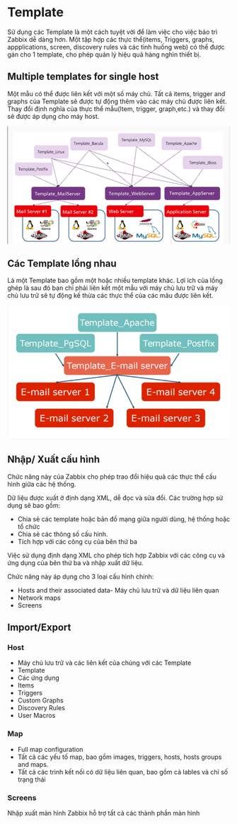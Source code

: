 # Template
Sử dụng các Template là một cách tuyệt vời để làm việc cho việc bảo trì Zabbix dễ dàng hơn. Một tập hợp các thực thể(items, Triggers, graphs, appplications, screen, discovery rules và các tình huống web) có thể được gán cho 1 template, cho phép quản lý hiệu quả hàng nghìn thiết bị.

## Multiple templates for single host
Một mẫu có thể được liên kết với một số máy chủ. Tất cả items, trigger and graphs của Template sẽ được tự động thêm vào các máy chủ được liên kết. Thay đổi định nghĩa của thực thể mẫu(Item, trigger, graph,etc.) và thay đổi sẽ được áp dụng cho máy host.

![huydv](/images/Screenshot_23.png)

## Các Template lồng nhau

Là một Template bao gồm một hoặc nhiều template khác. Lợi ích của lồng ghép là sau đó bạn chỉ phải liên kết một mẫu với máy chủ lưu trữ và máy chủ lưu trữ sẽ tự động kế thừa các thực thể của các mãu được liên kết.

![huydv](/images/Screenshot_24.png)
## Nhập/ Xuất cấu hình 
Chức năng này của Zabbix cho phép trao đổi hiệu quả các thực thể  cấu hình giữa các hệ thống.

Dữ liệu được xuất ở định dạng XML, dễ đọc và sửa đổi. Các trường hợp sử dụng sẽ bao gồm:
* Chia sẻ các template hoặc bản đồ mạng giữa người dùng, hệ thống hoặc tổ chức
* Chia sẻ các thông số cấu hình.
* Tích hợp với các công cụ của bên thứ ba

Việc sử dụng định dạng XML cho phép tích hợp Zabbix với các công cụ và ứng dụng của bên thứ ba và nhập xuất dữ liệu.

Chức năng này áp dụng cho 3 loại cấu hình chính:
* Hosts and their associated data- Máy chủ lưu trữ và dữ liệu liên quan
* Network maps
* Screens

## Import/Export
### Host 
* Máy chủ lưu trữ và các liên kết của chúng với các Template
* Template
* Các ứng dụng
* Items
* Triggers
* Custom Graphs
* Discovery Rules
* User Macros
### Map
* Full map configuration 
* Tất cả các yếu tố map, bao gồm images, triggers, hosts, hosts groups and maps.
* Tất cả các trình kết nối có dữ liệu liên quan, bao gồm cả lables và chỉ số trạng thái
### Screens
Nhập xuất màn hình Zabbix hỗ trợ tất cả các thành phần màn hình